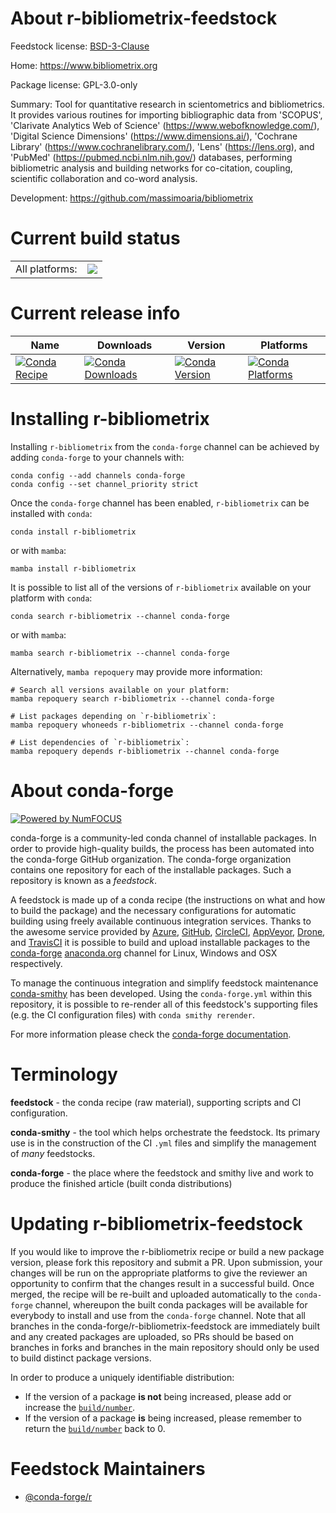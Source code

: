 About r-bibliometrix-feedstock
==============================

Feedstock license: [BSD-3-Clause](https://github.com/conda-forge/r-bibliometrix-feedstock/blob/main/LICENSE.txt)

Home: https://www.bibliometrix.org

Package license: GPL-3.0-only

Summary: Tool for quantitative research in scientometrics and bibliometrics. It provides various routines for importing bibliographic data from 'SCOPUS', 'Clarivate Analytics Web of Science' (<https://www.webofknowledge.com/>), 'Digital Science Dimensions' (<https://www.dimensions.ai/>), 'Cochrane Library' (<https://www.cochranelibrary.com/>),  'Lens' (<https://lens.org>), and 'PubMed' (<https://pubmed.ncbi.nlm.nih.gov/>) databases, performing bibliometric analysis and building networks for co-citation, coupling, scientific collaboration and co-word analysis.

Development: https://github.com/massimoaria/bibliometrix

Current build status
====================


<table><tr><td>All platforms:</td>
    <td>
      <a href="https://dev.azure.com/conda-forge/feedstock-builds/_build/latest?definitionId=20216&branchName=main">
        <img src="https://dev.azure.com/conda-forge/feedstock-builds/_apis/build/status/r-bibliometrix-feedstock?branchName=main">
      </a>
    </td>
  </tr>
</table>

Current release info
====================

| Name | Downloads | Version | Platforms |
| --- | --- | --- | --- |
| [![Conda Recipe](https://img.shields.io/badge/recipe-r--bibliometrix-green.svg)](https://anaconda.org/conda-forge/r-bibliometrix) | [![Conda Downloads](https://img.shields.io/conda/dn/conda-forge/r-bibliometrix.svg)](https://anaconda.org/conda-forge/r-bibliometrix) | [![Conda Version](https://img.shields.io/conda/vn/conda-forge/r-bibliometrix.svg)](https://anaconda.org/conda-forge/r-bibliometrix) | [![Conda Platforms](https://img.shields.io/conda/pn/conda-forge/r-bibliometrix.svg)](https://anaconda.org/conda-forge/r-bibliometrix) |

Installing r-bibliometrix
=========================

Installing `r-bibliometrix` from the `conda-forge` channel can be achieved by adding `conda-forge` to your channels with:

```
conda config --add channels conda-forge
conda config --set channel_priority strict
```

Once the `conda-forge` channel has been enabled, `r-bibliometrix` can be installed with `conda`:

```
conda install r-bibliometrix
```

or with `mamba`:

```
mamba install r-bibliometrix
```

It is possible to list all of the versions of `r-bibliometrix` available on your platform with `conda`:

```
conda search r-bibliometrix --channel conda-forge
```

or with `mamba`:

```
mamba search r-bibliometrix --channel conda-forge
```

Alternatively, `mamba repoquery` may provide more information:

```
# Search all versions available on your platform:
mamba repoquery search r-bibliometrix --channel conda-forge

# List packages depending on `r-bibliometrix`:
mamba repoquery whoneeds r-bibliometrix --channel conda-forge

# List dependencies of `r-bibliometrix`:
mamba repoquery depends r-bibliometrix --channel conda-forge
```


About conda-forge
=================

[![Powered by
NumFOCUS](https://img.shields.io/badge/powered%20by-NumFOCUS-orange.svg?style=flat&colorA=E1523D&colorB=007D8A)](https://numfocus.org)

conda-forge is a community-led conda channel of installable packages.
In order to provide high-quality builds, the process has been automated into the
conda-forge GitHub organization. The conda-forge organization contains one repository
for each of the installable packages. Such a repository is known as a *feedstock*.

A feedstock is made up of a conda recipe (the instructions on what and how to build
the package) and the necessary configurations for automatic building using freely
available continuous integration services. Thanks to the awesome service provided by
[Azure](https://azure.microsoft.com/en-us/services/devops/), [GitHub](https://github.com/),
[CircleCI](https://circleci.com/), [AppVeyor](https://www.appveyor.com/),
[Drone](https://cloud.drone.io/welcome), and [TravisCI](https://travis-ci.com/)
it is possible to build and upload installable packages to the
[conda-forge](https://anaconda.org/conda-forge) [anaconda.org](https://anaconda.org/)
channel for Linux, Windows and OSX respectively.

To manage the continuous integration and simplify feedstock maintenance
[conda-smithy](https://github.com/conda-forge/conda-smithy) has been developed.
Using the ``conda-forge.yml`` within this repository, it is possible to re-render all of
this feedstock's supporting files (e.g. the CI configuration files) with ``conda smithy rerender``.

For more information please check the [conda-forge documentation](https://conda-forge.org/docs/).

Terminology
===========

**feedstock** - the conda recipe (raw material), supporting scripts and CI configuration.

**conda-smithy** - the tool which helps orchestrate the feedstock.
                   Its primary use is in the construction of the CI ``.yml`` files
                   and simplify the management of *many* feedstocks.

**conda-forge** - the place where the feedstock and smithy live and work to
                  produce the finished article (built conda distributions)


Updating r-bibliometrix-feedstock
=================================

If you would like to improve the r-bibliometrix recipe or build a new
package version, please fork this repository and submit a PR. Upon submission,
your changes will be run on the appropriate platforms to give the reviewer an
opportunity to confirm that the changes result in a successful build. Once
merged, the recipe will be re-built and uploaded automatically to the
`conda-forge` channel, whereupon the built conda packages will be available for
everybody to install and use from the `conda-forge` channel.
Note that all branches in the conda-forge/r-bibliometrix-feedstock are
immediately built and any created packages are uploaded, so PRs should be based
on branches in forks and branches in the main repository should only be used to
build distinct package versions.

In order to produce a uniquely identifiable distribution:
 * If the version of a package **is not** being increased, please add or increase
   the [``build/number``](https://docs.conda.io/projects/conda-build/en/latest/resources/define-metadata.html#build-number-and-string).
 * If the version of a package **is** being increased, please remember to return
   the [``build/number``](https://docs.conda.io/projects/conda-build/en/latest/resources/define-metadata.html#build-number-and-string)
   back to 0.

Feedstock Maintainers
=====================

* [@conda-forge/r](https://github.com/orgs/conda-forge/teams/r/)

